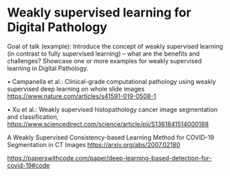 # Weakly supervised learning for Digital Pathology 


Goal of talk (example): Introduce the concept of weakly supervised learning (in contrast to fully supervised learning) – what are the benefits and challenges? Showcase one or more examples for weakly supervised learning in Digital Pathology. 

• Campanella et al.: Clinical-grade computational pathology using weakly supervised deep learning on whole slide images
https://www.nature.com/articles/s41591-019-0508-1

• Xu et al.: Weakly supervised histopathology cancer image segmentation and classification, https://www.sciencedirect.com/science/article/pii/S1361841514000188 

A Weakly Supervised Consistency-based Learning Method for COVID-19 Segmentation in CT Images
https://arxiv.org/abs/2007.02180

https://paperswithcode.com/paper/deep-learning-based-detection-for-covid-19#code
